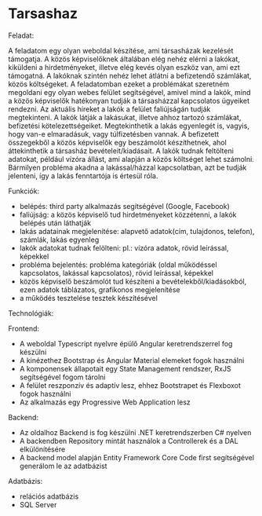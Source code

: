 # Tarsashaz

Feladat:

A feladatom egy olyan weboldal készítése, ami társasházak kezelését támogatja. A közös képviselőknek általában elég nehéz elérni a lakókat, kiküldeni a hirdetményeket, illetve elég kevés olyan eszköz van, ami ezt támogatná. A lakóknak szintén nehéz lehet átlátni a befizetendő számlákat, közös költségeket. A feladatomban ezeket a problémákat szeretném megoldani egy olyan webes felület segítségével, amivel mind a lakók, mind a közös képviselők hatékonyan tudják a társasházzal kapcsolatos ügyeiket rendezni. Az aktuális híreket a lakók a felület faliújságán tudják megtekinteni. A lakók látják a lakásukat, illetve ahhoz tartozó számlákat, befizetési kötelezettségeiket. Megtekinthetik a lakás egyenlegét is, vagyis, hogy van-e elmaradásuk, vagy túlfizetésben vannak. A befizetett összegekből a közös képviselők egy beszámolót készíthetnek, ahol áttekinthetik a társasház bevételeit/kiadásait. A lakók tudnak feltölteni adatokat, például vízóra állást, ami alapján a közös költséget lehet számolni. Bármilyen probléma akadna a lakással/házzal kapcsolatban, azt be tudják jelenteni, így a lakás fenntartója is értesül róla.


Funkciók:

- belépés: third party alkalmazás segítségével (Google, Facebook)
- faliújság: a közös képviselő tud hirdetményeket közzétenni, a lakók belépés után láthatják
- lakás adatainak megjelenítése: alapvető adatok(cím, tulajdonos, telefon), számlák, lakás egyenleg
- lakók adatokat tudnak felölteni: pl.: vízóra adatok, rövid leírással, képekkel
- probléma bejelentés: probléma kategóriák (oldal működéssel kapcsolatos, lakással kapcsolatos), rövid leírással, képekkel
- közös képviselő beszámolót tud készíteni a bevételekből/kiadásokból, ezen adatok táblázatos, grafikonos megjelenítése
- a működés tesztelése tesztek készítésével

Technológiák:

Frontend:
- A weboldal Typescript nyelvre épülő Angular keretrendszerrel fog készülni
- A kinézethez Bootstrap és Angular Material elemeket fogok használni
- A komponensek állapotait egy State Management rendszer, RxJS segítségével fogom tárolni
- A felület reszponzív és adaptív lesz, ehhez Bootstrapet és Flexboxot fogok használni
- Az alkalmazás egy Progressive Web Application lesz

Backend:
- Az oldalhoz Backend is fog készülni .NET keretrendszerben C# nyelven
- A backendben Repository mintát használok a Controllerek és a DAL elkülönítésére
- A backend model alapján Entity Framework Core Code first segítségével generálom le az adatbázist

Adatbázis:
- relációs adatbázis
- SQL Server

